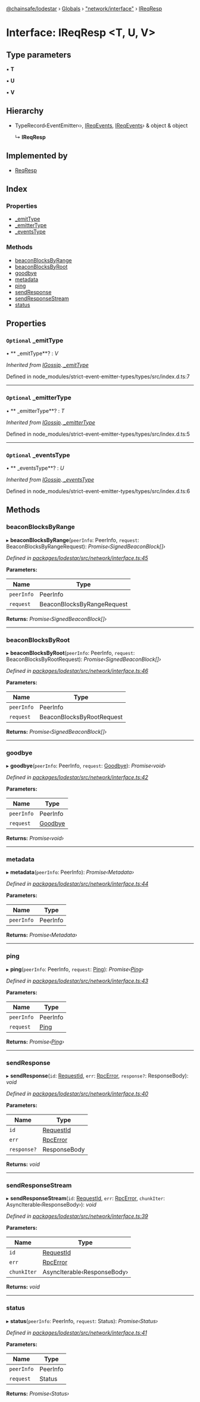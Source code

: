[@chainsafe/lodestar](../README.md) › [Globals](../globals.md) › ["network/interface"](../modules/_network_interface_.md) › [IReqResp](_network_interface_.ireqresp.md)

# Interface: IReqResp <**T, U, V**>

## Type parameters

▪ **T**

▪ **U**

▪ **V**

## Hierarchy

* TypeRecord‹EventEmitter‹›, [IReqEvents](_network_interface_.ireqevents.md), [IReqEvents](_network_interface_.ireqevents.md)› & object & object

  ↳ **IReqResp**

## Implemented by

* [ReqResp](../classes/_network_reqresp_.reqresp.md)

## Index

### Properties

* [ _emitType](_network_interface_.ireqresp.md#optional--_emittype)
* [ _emitterType](_network_interface_.ireqresp.md#optional--_emittertype)
* [ _eventsType](_network_interface_.ireqresp.md#optional--_eventstype)

### Methods

* [beaconBlocksByRange](_network_interface_.ireqresp.md#beaconblocksbyrange)
* [beaconBlocksByRoot](_network_interface_.ireqresp.md#beaconblocksbyroot)
* [goodbye](_network_interface_.ireqresp.md#goodbye)
* [metadata](_network_interface_.ireqresp.md#metadata)
* [ping](_network_interface_.ireqresp.md#ping)
* [sendResponse](_network_interface_.ireqresp.md#sendresponse)
* [sendResponseStream](_network_interface_.ireqresp.md#sendresponsestream)
* [status](_network_interface_.ireqresp.md#status)

## Properties

### `Optional`  _emitType

• ** _emitType**? : *V*

*Inherited from [IGossip](_network_gossip_interface_.igossip.md).[ _emitType](_network_gossip_interface_.igossip.md#optional--_emittype)*

Defined in node_modules/strict-event-emitter-types/types/src/index.d.ts:7

___

### `Optional`  _emitterType

• ** _emitterType**? : *T*

*Inherited from [IGossip](_network_gossip_interface_.igossip.md).[ _emitterType](_network_gossip_interface_.igossip.md#optional--_emittertype)*

Defined in node_modules/strict-event-emitter-types/types/src/index.d.ts:5

___

### `Optional`  _eventsType

• ** _eventsType**? : *U*

*Inherited from [IGossip](_network_gossip_interface_.igossip.md).[ _eventsType](_network_gossip_interface_.igossip.md#optional--_eventstype)*

Defined in node_modules/strict-event-emitter-types/types/src/index.d.ts:6

## Methods

###  beaconBlocksByRange

▸ **beaconBlocksByRange**(`peerInfo`: PeerInfo, `request`: BeaconBlocksByRangeRequest): *Promise‹SignedBeaconBlock[]›*

*Defined in [packages/lodestar/src/network/interface.ts:45](https://github.com/ChainSafe/lodestar/blob/b6353573c/packages/lodestar/src/network/interface.ts#L45)*

**Parameters:**

Name | Type |
------ | ------ |
`peerInfo` | PeerInfo |
`request` | BeaconBlocksByRangeRequest |

**Returns:** *Promise‹SignedBeaconBlock[]›*

___

###  beaconBlocksByRoot

▸ **beaconBlocksByRoot**(`peerInfo`: PeerInfo, `request`: BeaconBlocksByRootRequest): *Promise‹SignedBeaconBlock[]›*

*Defined in [packages/lodestar/src/network/interface.ts:46](https://github.com/ChainSafe/lodestar/blob/b6353573c/packages/lodestar/src/network/interface.ts#L46)*

**Parameters:**

Name | Type |
------ | ------ |
`peerInfo` | PeerInfo |
`request` | BeaconBlocksByRootRequest |

**Returns:** *Promise‹SignedBeaconBlock[]›*

___

###  goodbye

▸ **goodbye**(`peerInfo`: PeerInfo, `request`: [Goodbye](../enums/_constants_network_.method.md#goodbye)): *Promise‹void›*

*Defined in [packages/lodestar/src/network/interface.ts:42](https://github.com/ChainSafe/lodestar/blob/b6353573c/packages/lodestar/src/network/interface.ts#L42)*

**Parameters:**

Name | Type |
------ | ------ |
`peerInfo` | PeerInfo |
`request` | [Goodbye](../enums/_constants_network_.method.md#goodbye) |

**Returns:** *Promise‹void›*

___

###  metadata

▸ **metadata**(`peerInfo`: PeerInfo): *Promise‹Metadata›*

*Defined in [packages/lodestar/src/network/interface.ts:44](https://github.com/ChainSafe/lodestar/blob/b6353573c/packages/lodestar/src/network/interface.ts#L44)*

**Parameters:**

Name | Type |
------ | ------ |
`peerInfo` | PeerInfo |

**Returns:** *Promise‹Metadata›*

___

###  ping

▸ **ping**(`peerInfo`: PeerInfo, `request`: [Ping](../enums/_constants_network_.method.md#ping)): *Promise‹[Ping](../enums/_constants_network_.method.md#ping)›*

*Defined in [packages/lodestar/src/network/interface.ts:43](https://github.com/ChainSafe/lodestar/blob/b6353573c/packages/lodestar/src/network/interface.ts#L43)*

**Parameters:**

Name | Type |
------ | ------ |
`peerInfo` | PeerInfo |
`request` | [Ping](../enums/_constants_network_.method.md#ping) |

**Returns:** *Promise‹[Ping](../enums/_constants_network_.method.md#ping)›*

___

###  sendResponse

▸ **sendResponse**(`id`: [RequestId](../modules/_constants_network_.md#requestid), `err`: [RpcError](../classes/_network_error_.rpcerror.md), `response?`: ResponseBody): *void*

*Defined in [packages/lodestar/src/network/interface.ts:40](https://github.com/ChainSafe/lodestar/blob/b6353573c/packages/lodestar/src/network/interface.ts#L40)*

**Parameters:**

Name | Type |
------ | ------ |
`id` | [RequestId](../modules/_constants_network_.md#requestid) |
`err` | [RpcError](../classes/_network_error_.rpcerror.md) |
`response?` | ResponseBody |

**Returns:** *void*

___

###  sendResponseStream

▸ **sendResponseStream**(`id`: [RequestId](../modules/_constants_network_.md#requestid), `err`: [RpcError](../classes/_network_error_.rpcerror.md), `chunkIter`: AsyncIterable‹ResponseBody›): *void*

*Defined in [packages/lodestar/src/network/interface.ts:39](https://github.com/ChainSafe/lodestar/blob/b6353573c/packages/lodestar/src/network/interface.ts#L39)*

**Parameters:**

Name | Type |
------ | ------ |
`id` | [RequestId](../modules/_constants_network_.md#requestid) |
`err` | [RpcError](../classes/_network_error_.rpcerror.md) |
`chunkIter` | AsyncIterable‹ResponseBody› |

**Returns:** *void*

___

###  status

▸ **status**(`peerInfo`: PeerInfo, `request`: Status): *Promise‹Status›*

*Defined in [packages/lodestar/src/network/interface.ts:41](https://github.com/ChainSafe/lodestar/blob/b6353573c/packages/lodestar/src/network/interface.ts#L41)*

**Parameters:**

Name | Type |
------ | ------ |
`peerInfo` | PeerInfo |
`request` | Status |

**Returns:** *Promise‹Status›*
